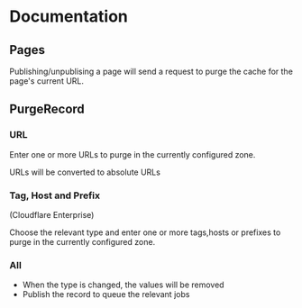 # Documentation


## Pages

Publishing/unpublising a page will send a request to purge the cache for the page's current URL.

## PurgeRecord

### URL

Enter one or more URLs to purge in the currently configured zone.

URLs will be converted to absolute URLs

### Tag, Host and Prefix

(Cloudflare Enterprise)

Choose the relevant type and enter one or more tags,hosts or prefixes to purge in the currently configured zone.


### All

+ When the type is changed, the values will be removed
+ Publish the record to queue the relevant jobs
